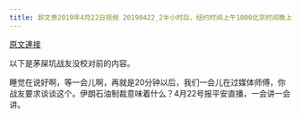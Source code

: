```yaml
---
title: 郭文贵2019年4月22日视频 20190422_2半小时后，纽约时间上午1000北京时间晚上1000．文贵直播报平安．谈谈对伊朗石油的制裁意味着什么？和盗国贼有什么关系
---
```


[原文連接](https://gnews.org/ThreadView/53478637)

以下是茅屎坑战友没校对前的内容。

  睡觉在说好啊，等一会儿啊，再就是20分钟以后，我们一会儿在过媒体师傅，你战友要求谈谈这个。伊朗石油制裁意味着什么？4月22号报平安直播，一会讲一会讲。
